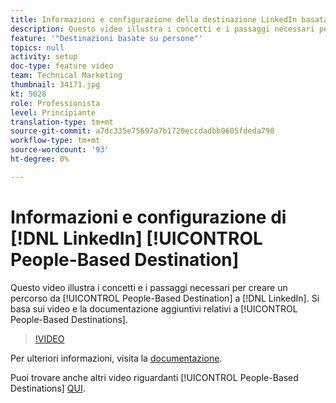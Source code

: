 ```yaml
---
title: Informazioni e configurazione della destinazione LinkedIn basata sulle persone
description: Questo video illustra i concetti e i passaggi necessari per creare una destinazione LinkedIn basata sulle persone. Si basa sui video e la documentazione aggiuntivi sulle destinazioni basate su persone.
feature: '"Destinazioni basate su persone"'
topics: null
activity: setup
doc-type: feature video
team: Technical Marketing
thumbnail: 34171.jpg
kt: 5028
role: Professionista
level: Principiante
translation-type: tm+mt
source-git-commit: a7dc335e75697a7b1720eccdadbb9605fdeda798
workflow-type: tm+mt
source-wordcount: '93'
ht-degree: 0%

---
```



# Informazioni e configurazione di [!DNL LinkedIn] [!UICONTROL People-Based Destination]

Questo video illustra i concetti e i passaggi necessari per creare un percorso da [!UICONTROL People-Based Destination] a [!DNL LinkedIn]. Si basa sui video e la documentazione aggiuntivi relativi a [!UICONTROL People-Based Destinations].

>[!VIDEO](https://video.tv.adobe.com/v/34171/?quality=12)

Per ulteriori informazioni, visita la [documentazione](https://docs.adobe.com/content/help/en/audience-manager/user-guide/features/destinations/people-based/people-based-destinations-overview.html).

Puoi trovare anche altri video riguardanti [!UICONTROL People-Based Destinations] [QUI](https://adobe.ly/aamlearnpbd).
